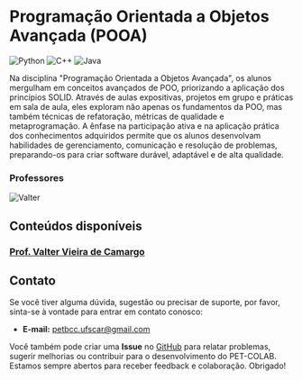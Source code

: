 # Programação Orientada a Objetos Avançada (POOA)

![Python](https://img.shields.io/badge/python-3670A0?style=for-the-badge&logo=python&logoColor=ffdd54)
![C++](https://img.shields.io/badge/c++-DD0031.svg?style=for-the-badge&logo=c%2B%2B&logoColor=white)
![Java](https://img.shields.io/badge/java-%23ED8B00.svg?style=for-the-badge&logo=openjdk&logoColor=white)


Na disciplina "Programação Orientada a Objetos Avançada", os alunos mergulham em conceitos avançados de POO, priorizando a aplicação dos princípios SOLID. Através de aulas expositivas, projetos em grupo e práticas em sala de aula, eles exploram não apenas os fundamentos da POO, mas também técnicas de refatoração, métricas de qualidade e metaprogramação. A ênfase na participação ativa e na aplicação prática dos conhecimentos adquiridos permite que os alunos desenvolvam habilidades de gerenciamento, comunicação e resolução de problemas, preparando-os para criar software durável, adaptável e de alta qualidade.

### Professores 
![Valter](https://img.shields.io/badge/Valter_Vieira_Camargo-%2300599C.svg?style=for-the-badge&logo=GoogleScholar&logoColor=white)


## Conteúdos disponíveis

### [Prof. Valter Vieira de Camargo](/materias/POOA/Valter/README.md)


## Contato

Se você tiver alguma dúvida, sugestão ou precisar de suporte, por favor, sinta-se à vontade para entrar em contato conosco:

- **E-mail:** petbcc.ufscar@gmail.com

Você também pode criar uma **Issue** no [GitHub](https://github.com/petbccufscar/pet-colab/issues) para relatar problemas, sugerir melhorias ou contribuir para o desenvolvimento do PET-COLAB. Estamos sempre abertos para receber feedback e colaboração. Obrigado!
